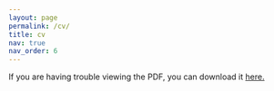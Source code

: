```yaml
---
layout: page
permalink: /cv/
title: cv
nav: true
nav_order: 6
---
```


If you are having trouble viewing the PDF, you can download it <a href="/assets/pdf/jack-gariglianocv.pdf">here.</a>

<object data="/assets/pdf/jack-garigliano-cv.pdf" type="application/pdf" width="800px">
</object>
